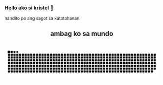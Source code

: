 ### Hello ako si kristel 👋
 nandito po ang sagot sa katotohanan
<!--
**kristelkristelrsyoeykrite/kristelkristelrsyoeykrite** is a ✨ _special_ ✨ repository because its `README.md` (this file) appears on your GitHub profile.

Here are some ideas to get you started:

- 🔭 I’m currently working on ...
- 🌱 I’m currently learning ...
- 👯 I’m looking to collaborate on ...
- 🤔 I’m looking for help with ...
- 💬 Ask me about ...
- 📫 How to reach me: ...
- 😄 Pronouns: ...
- ⚡ Fun fact: ...
-->
<div align="center">
  <h2> ambag ko sa mundo</h2> </h2>
  <br>
  <img alt="snake eating my contributions" src="https://raw.githubusercontent.com/kristelkristelrsyoeykrite/kristelkristelrsyoeykrite/output/github-contribution-grid-snake.svg" />
  
  <br/><br/><br/>
</div>
